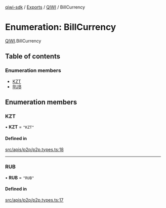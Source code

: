 [qiwi-sdk](../README.md) / [Exports](../modules.md) / [QIWI](../modules/QIWI.md) / BillCurrency

# Enumeration: BillCurrency

[QIWI](../modules/QIWI.md).BillCurrency

## Table of contents

### Enumeration members

- [KZT](QIWI.BillCurrency.md#kzt)
- [RUB](QIWI.BillCurrency.md#rub)

## Enumeration members

### KZT

• **KZT** = `"KZT"`

#### Defined in

[src/apis/p2p/p2p.types.ts:18](https://github.com/AlexXanderGrib/node-qiwi-sdk/blob/46a7631/src/apis/p2p/p2p.types.ts#L18)

___

### RUB

• **RUB** = `"RUB"`

#### Defined in

[src/apis/p2p/p2p.types.ts:17](https://github.com/AlexXanderGrib/node-qiwi-sdk/blob/46a7631/src/apis/p2p/p2p.types.ts#L17)
